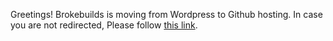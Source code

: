 <html>
  <head>
    <meta http-equiv="refresh" content="7; url='https://brokebuilds.wordpress.com'" />
  </head>
  <body>
    <p>Greetings! Brokebuilds is moving from Wordpress to Github hosting. In case you are not redirected, Please follow <a href="https://www.w3docs.com">this link</a>.</p>
  </body>
</html>
